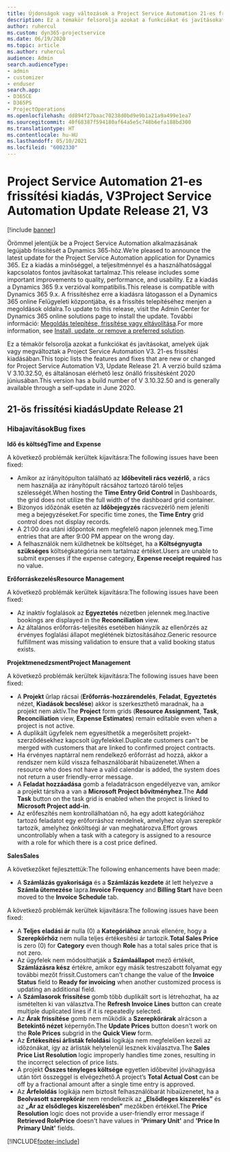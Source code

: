 ```yaml
---
title: Újdonságok vagy változások a Project Service Automation 21-es frissítési kiadásának V3 változatában
description: Ez a témakör felsorolja azokat a funkciókat és javításokat, amelyek elérhetők a Project Service Automation V3. 21-os frissítési kiadásában.
author: ruhercul
ms.custom: dyn365-projectservice
ms.date: 06/19/2020
ms.topic: article
ms.author: ruhercul
audience: Admin
search.audienceType:
- admin
- customizer
- enduser
search.app:
- D365CE
- D365PS
- ProjectOperations
ms.openlocfilehash: dd894f27baac70238d0bd9e9b1a21a9a499e1ea7
ms.sourcegitcommit: 40f68387f594180af64a5e5c748b6efa188bd300
ms.translationtype: HT
ms.contentlocale: hu-HU
ms.lasthandoff: 05/10/2021
ms.locfileid: "6002330"
---
```

# <a name="project-service-automation-update-release-21-v3"></a><span data-ttu-id="9abbe-103">Project Service Automation 21-es frissítési kiadás, V3</span><span class="sxs-lookup"><span data-stu-id="9abbe-103">Project Service Automation Update Release 21, V3</span></span>

[!include [banner](../includes/psa-now-project-operations.md)]

<span data-ttu-id="9abbe-104">Örömmel jelentjük be a Project Service Automation alkalmazásának legújabb frissítését a Dynamics 365-höz.</span><span class="sxs-lookup"><span data-stu-id="9abbe-104">We’re pleased to announce the latest update for the Project Service Automation application for Dynamics 365.</span></span> <span data-ttu-id="9abbe-105">Ez a kiadás a minőséggel, a teljesítménnyel és a használhatósággal kapcsolatos fontos javításokat tartalmaz.</span><span class="sxs-lookup"><span data-stu-id="9abbe-105">This release includes some important improvements to quality, performance, and usability.</span></span> <span data-ttu-id="9abbe-106">Ez a kiadás a Dynamics 365 9.x verzióval kompatibilis.</span><span class="sxs-lookup"><span data-stu-id="9abbe-106">This release is compatible with Dynamics 365 9.x.</span></span> <span data-ttu-id="9abbe-107">A frissítéshez erre a kiadásra látogasson el a Dynamics 365 online Felügyeleti központjába, és a frissítés telepítéséhez menjen a megoldások oldalra.</span><span class="sxs-lookup"><span data-stu-id="9abbe-107">To update to this release, visit the Admin Center for Dynamics 365 online solutions page to install the update.</span></span> <span data-ttu-id="9abbe-108">További információ: [Megoldás telepítése, frissítése vagy eltávolítása](/power-platform/admin/install-remove-preferred-solution).</span><span class="sxs-lookup"><span data-stu-id="9abbe-108">For more information, see [Install, update, or remove a preferred solution](/power-platform/admin/install-remove-preferred-solution).</span></span>

<span data-ttu-id="9abbe-109">Ez a témakör felsorolja azokat a funkciókat és javításokat, amelyek újak vagy megváltoztak a Project Service Automation V3. 21-es frissítési kiadásában.</span><span class="sxs-lookup"><span data-stu-id="9abbe-109">This topic lists the features and fixes that are new or changed for Project Service Automation V3, Update Release 21.</span></span> <span data-ttu-id="9abbe-110">A verzió build száma V 3.10.32.50, és általánosan elérhető lesz önálló frissítésként 2020 júniusában.</span><span class="sxs-lookup"><span data-stu-id="9abbe-110">This version has a build number of V 3.10.32.50 and is generally available through a self-update in June 2020.</span></span>

## <a name="update-release-21"></a><span data-ttu-id="9abbe-111">21-ös frissítési kiadás</span><span class="sxs-lookup"><span data-stu-id="9abbe-111">Update Release 21</span></span>

### <a name="bug-fixes"></a><span data-ttu-id="9abbe-112">Hibajavítások</span><span class="sxs-lookup"><span data-stu-id="9abbe-112">Bug fixes</span></span>

<span data-ttu-id="9abbe-113">**Idő és költség**</span><span class="sxs-lookup"><span data-stu-id="9abbe-113">**Time and Expense**</span></span>

<span data-ttu-id="9abbe-114">A következő problémák kerültek kijavításra:</span><span class="sxs-lookup"><span data-stu-id="9abbe-114">The following issues have been fixed:</span></span>

- <span data-ttu-id="9abbe-115">Amikor az irányítópulton található az **Időbeviteli rács vezérlő**, a rács nem használja az irányítópult rácsához tartozó tároló teljes szélességét.</span><span class="sxs-lookup"><span data-stu-id="9abbe-115">When hosting the **Time Entry Grid Control** in Dashboards, the grid does not utilize the full width of the dashboard grid container.</span></span>
- <span data-ttu-id="9abbe-116">Bizonyos időzónák esetén az **Időbejegyzés** rácsvezérlő nem jeleníti meg a bejegyzéseket.</span><span class="sxs-lookup"><span data-stu-id="9abbe-116">For specific time zones, the **Time Entry** grid control does not display records.</span></span>
- <span data-ttu-id="9abbe-117">A 21:00 óra utáni időpontok nem megfelelő napon jelennek meg.</span><span class="sxs-lookup"><span data-stu-id="9abbe-117">Time entries that are after 9:00 PM appear on the wrong day.</span></span>
- <span data-ttu-id="9abbe-118">A felhasználók nem küldhetnek be költséget, ha a **Költségnyugta szükséges** költségkategória nem tartalmaz értéket.</span><span class="sxs-lookup"><span data-stu-id="9abbe-118">Users are unable to submit expenses if the expense category, **Expense receipt required** has no value.</span></span>

<span data-ttu-id="9abbe-119">**Erőforráskezelés**</span><span class="sxs-lookup"><span data-stu-id="9abbe-119">**Resource Management**</span></span>

<span data-ttu-id="9abbe-120">A következő problémák kerültek kijavításra:</span><span class="sxs-lookup"><span data-stu-id="9abbe-120">The following issues have been fixed:</span></span>

- <span data-ttu-id="9abbe-121">Az inaktív foglalások az **Egyeztetés** nézetben jelennek meg.</span><span class="sxs-lookup"><span data-stu-id="9abbe-121">Inactive bookings are displayed in the **Reconciliation** view.</span></span>
- <span data-ttu-id="9abbe-122">Az általános erőforrás-teljesítés esetében hiányzik az ellenőrzés az érvényes foglalási állapot meglétének biztosításához.</span><span class="sxs-lookup"><span data-stu-id="9abbe-122">Generic resource fulfillment was missing validation to ensure that a valid booking status exists.</span></span>

<span data-ttu-id="9abbe-123">**Projektmenedzsment**</span><span class="sxs-lookup"><span data-stu-id="9abbe-123">**Project Management**</span></span>

<span data-ttu-id="9abbe-124">A következő problémák kerültek kijavításra:</span><span class="sxs-lookup"><span data-stu-id="9abbe-124">The following issues have been fixed:</span></span>

- <span data-ttu-id="9abbe-125">A **Projekt** űrlap rácsai (**Erőforrás-hozzárendelés**, **Feladat**, **Egyeztetés** nézet, **Kiadások becslése**) akkor is szerkeszthető maradnak, ha a projekt nem aktív.</span><span class="sxs-lookup"><span data-stu-id="9abbe-125">The **Project** form grids (**Resource Assignment**, **Task**, **Reconciliation** view, **Expense Estimates**) remain editable even when a project is not active.</span></span>
- <span data-ttu-id="9abbe-126">A duplikált ügyfelek nem egyesíthetők a megerősített projekt-szerződésekhez kapcsolt ügyfelekkel.</span><span class="sxs-lookup"><span data-stu-id="9abbe-126">Duplicate customers can't be merged with customers that are linked to confirmed project contracts.</span></span>
- <span data-ttu-id="9abbe-127">Ha érvényes naptárral nem rendelkező erőforrást ad hozzá, akkor a rendszer nem küld vissza felhasználóbarát hibaüzenetet.</span><span class="sxs-lookup"><span data-stu-id="9abbe-127">When a resource who does not have a valid calendar is added, the system does not return a user friendly-error message.</span></span>
- <span data-ttu-id="9abbe-128">A **Feladat hozzáadása** gomb a feladatrácson engedélyezve van, amikor a projekt társítva a van a **Microsoft Project bővítményhez**.</span><span class="sxs-lookup"><span data-stu-id="9abbe-128">The **Add Task** button on the task grid is enabled when the project is linked to **Microsoft Project add-in**.</span></span>
- <span data-ttu-id="9abbe-129">Az erőfeszítés nem kontrollálhatóan nő, ha egy adott kategóriához tartozó feladatot egy erőforráshoz rendelnek, amelyhez olyan szerepkör tartozik, amelyhez önköltségi ár van meghatározva.</span><span class="sxs-lookup"><span data-stu-id="9abbe-129">Effort grows uncontrollably when a task with a category is assigned to a resource with a role for which there is a cost price defined.</span></span>

<span data-ttu-id="9abbe-130">**Sales**</span><span class="sxs-lookup"><span data-stu-id="9abbe-130">**Sales**</span></span>

<span data-ttu-id="9abbe-131">A következőket fejlesztettük:</span><span class="sxs-lookup"><span data-stu-id="9abbe-131">The following enhancements have been made:</span></span>

- <span data-ttu-id="9abbe-132">A **Számlázás gyakorisága** és a **Számlázás kezdete** át lett helyezve a **Számla ütemezése** lapra.</span><span class="sxs-lookup"><span data-stu-id="9abbe-132">**Invoice Frequency** and **Billing Start** have been moved to the **Invoice Schedule** tab.</span></span>

<span data-ttu-id="9abbe-133">A következő problémák kerültek kijavításra:</span><span class="sxs-lookup"><span data-stu-id="9abbe-133">The following issues have been fixed:</span></span>

- <span data-ttu-id="9abbe-134">A **Teljes eladási ár** nulla (0) a **Kategóriához** annak ellenére, hogy a **Szerepkörhöz** nem nulla teljes értékesítési ár tartozik.</span><span class="sxs-lookup"><span data-stu-id="9abbe-134">**Total Sales Price** is zero (0) for **Category** even though **Role** has a total sales price that is not zero.</span></span>
- <span data-ttu-id="9abbe-135">Az ügyfelek nem módosíthatják a **Számlaállapot** mező értékét, **Számlázásra kész** értékre, amikor egy másik testreszabott folyamat egy további mezőt frissít.</span><span class="sxs-lookup"><span data-stu-id="9abbe-135">Customers can't change the value of the **Invoice Status** field to **Ready for invoicing** when another customized process is updating an additional field.</span></span>
- <span data-ttu-id="9abbe-136">A **Számlasorok frissítése** gomb több duplikált sort is létrehozhat, ha az ismételten ki van választva.</span><span class="sxs-lookup"><span data-stu-id="9abbe-136">The **Refresh Invoice Lines** button can create multiple duplicated lines if it is repeatedly selected.</span></span>
- <span data-ttu-id="9abbe-137">Az **Árak frissítése** gomb nem működik a **Szerepkörárak** alrácson a **Betekintő nézet** képernyőn.</span><span class="sxs-lookup"><span data-stu-id="9abbe-137">The **Update Prices** button doesn't work on the **Role Prices** subgrid in the **Quick View** form.</span></span>
- <span data-ttu-id="9abbe-138">Az **Értékesítési árlisták feloldási** logikája nem megfelelően kezeli az időzónákat, így az árlisták helytelenül lesznek kiválasztva.</span><span class="sxs-lookup"><span data-stu-id="9abbe-138">The **Sales Price List Resolution** logic improperly handles time zones, resulting in the incorrect selection of price lists.</span></span>
- <span data-ttu-id="9abbe-139">A projekt **Összes tényleges költsége** egyetlen időbevitel jóváhagyása után tört összeggel is elvégezhető.</span><span class="sxs-lookup"><span data-stu-id="9abbe-139">A project’s **Total Actual Cost** can be off by a fractional amount after a single time entry is approved.</span></span>
- <span data-ttu-id="9abbe-140">Az **Árfeloldás** logikája nem biztosít felhasználóbarát hibaüzenetet, ha a **Beolvasott szerepkörár** nem rendelkezik az **„Elsődleges kiszerelés”** és az **„Ár az elsődleges kiszerelésben”** mezőkben értékkel.</span><span class="sxs-lookup"><span data-stu-id="9abbe-140">The **Price Resolution** logic does not provide a user-friendly error message if **Retrieved RolePrice** doesn't have values in **'Primary Unit'** and **'Price In Primary Unit'** fields.</span></span>


[!INCLUDE[footer-include](../includes/footer-banner.md)]